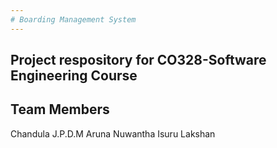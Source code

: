 ```yaml
---
# Boarding Management System
---
```


## Project respository for CO328-Software Engineering Course

## Team Members

Chandula J.P.D.M
Aruna Nuwantha
Isuru Lakshan
